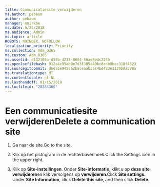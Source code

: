 ```yaml
---
title: Communicatiesite verwijderen
ms.author: pebaum
author: pebaum
manager: mnirkhe
ms.date: 6/25/2018
ms.audience: Admin
ms.topic: article
ROBOTS: NOINDEX, NOFOLLOW
localization_priority: Priority
ms.collection: Adm_O365
ms.custom: Adm_O365
ms.assetid: d132106a-d55b-4233-8664-56ae8e4c226b
ms.openlocfilehash: 912a4c95ab0e7d3f305a40bc8cdb9bec318f4523
ms.sourcegitcommit: d6ea5e9458a2b8ceaab3ac4bd483e1130b9a398a
ms.translationtype: MT
ms.contentlocale: nl-NL
ms.lasthandoff: 01/15/2019
ms.locfileid: "28284360"
---
```

# <a name="delete-a-communication-site"></a><span data-ttu-id="62a64-102">Een communicatiesite verwijderen</span><span class="sxs-lookup"><span data-stu-id="62a64-102">Delete a communication site</span></span>

1. <span data-ttu-id="62a64-103">Ga naar de site.</span><span class="sxs-lookup"><span data-stu-id="62a64-103">Go to the site.</span></span>
    
2. <span data-ttu-id="62a64-104">Klik op het pictogram in de rechterbovenhoek.</span><span class="sxs-lookup"><span data-stu-id="62a64-104">Click the Settings icon in the upper right.</span></span>
    
3. <span data-ttu-id="62a64-p101">Klik op **Site-instellingen**. Onder **Site-informatie**, klikt u op **deze site verwijderen**en klik vervolgens op **verwijderen**.</span><span class="sxs-lookup"><span data-stu-id="62a64-p101">Click **Site settings**. Under **Site Information**, click **Delete this site**, and then click **Delete**.</span></span>
    


